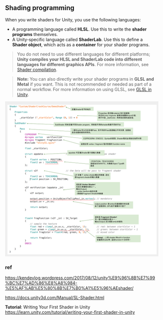 ## Shading programming

When you write shaders for Unity, you use the following languages:
- A programming language called **HLSL**. Use this to write the **shader programs** themselves.
- A Unity-specific language called **ShaderLab**. Use this to define a **Shader object**, which acts as a **container** for your shader programs. 

> You do not need to use different languages for different platforms; **Unity compiles your HLSL and ShaderLab code into different languages for different graphics APIs**. For more information, see [Shader compilation](https://docs.unity3d.com/Manual/SL-ShadingLanguage.htmlshader-compilation.html).

> **Note:** You can also directly write your shader programs in **GLSL and Metal** if you want. This is not recommended or needed as part of a normal workflow. For more information on using GLSL, see [GLSL in Unity](https://docs.unity3d.com/Manual/SL-ShadingLanguage.htmlSL-GLSLShaderPrograms.html).



![](../img/shaderprogramremark.png)




### ref
https://kendevlog.wordpress.com/2017/08/12/unity%E9%96%8B%E7%99%BC%E7%AD%86%E8%A8%984-%E5%AF%AB%E5%80%8B%E7%B0%A1%E5%96%AEshader/


https://docs.unity3d.com/Manual/SL-Shader.html

**Tutorial**: Writing Your First Shader in Unity \
https://learn.unity.com/tutorial/writing-your-first-shader-in-unity
